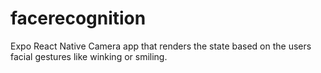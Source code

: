 # facerecognition

Expo React Native Camera app that renders the state based on the users facial gestures like winking or smiling.
